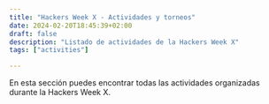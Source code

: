 ```yaml
---
title: "Hackers Week X - Actividades y torneos"
date: 2024-02-20T18:45:39+02:00
draft: false
description: "Listado de actividades de la Hackers Week X"
tags: ["activities"]

---
```


En esta sección puedes encontrar todas las actividades organizadas durante la Hackers Week X.
